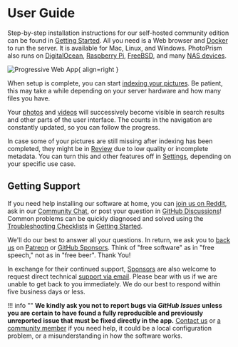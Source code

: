 # User Guide #

Step-by-step installation instructions for our self-hosted community edition can be found
in [Getting Started](../getting-started/index.md). All you need is a Web browser and 
[Docker](https://store.docker.com/search?type=edition&offering=community) to run the server.
It is available for Mac, Linux, and Windows. PhotoPrism also runs on [DigitalOcean](../getting-started/cloud/digitalocean.md),
[Raspberry Pi](../getting-started/raspberry-pi.md), [FreeBSD](../getting-started/freebsd.md), and many
[NAS devices](../getting-started/nas/synology.md).

![Progressive Web App](https://dl.photoprism.app/img/ui/iphone-index-360px.png){ align=right }

When setup is complete, you can start [indexing your pictures](library/index.md).
Be patient, this may take a while depending on your server hardware and how many files you have.

Your [photos](organize/browse.md) and [videos](organize/video.md) will successively become visible 
in search results and other parts of the user interface. The counts in the navigation are constantly 
updated, so you can follow the progress.

In case some of your pictures are still missing after indexing has been completed,
they might be in [Review](organize/review.md) due to low quality or incomplete metadata.
You can turn this and other features off in [Settings](settings/general.md), depending on
your specific use case.

## Getting Support ##

If you need help installing our software at home, you can [join us on Reddit](https://link.photoprism.app/reddit), ask in our [Community Chat](https://link.photoprism.app/chat), or post your question in [GitHub Discussions](https://link.photoprism.app/discussions)! Common problems can be quickly diagnosed and solved using the [Troubleshooting Checklists](https://docs.photoprism.app/getting-started/troubleshooting/) in [Getting Started](https://docs.photoprism.app/getting-started/).

We'll do our best to answer all your questions. In return, we ask you to [back us](../funding.md) on [Patreon](https://link.photoprism.app/patreon) or [GitHub Sponsors](https://link.photoprism.app/sponsors).
Think of "free software" as in "free speech," not as in "free beer". Thank You!

In exchange for their continued support, [Sponsors](../funding.md) are also welcome to request direct technical [support via email](mailto:sponsors@photoprism.app). Please bear with us if we are unable to get back to you immediately. We do our best to respond within five business days or less.

!!! info ""
    **We kindly ask you not to report bugs via *GitHub Issues* unless you are certain to have found a fully reproducible and previously unreported issue that must be fixed directly in the app.**
    [Contact us](https://photoprism.app/contact) or [a community member](https://link.photoprism.app/discussions)
    if you need help, it could be a local configuration problem, or a misunderstanding in how the software works.
